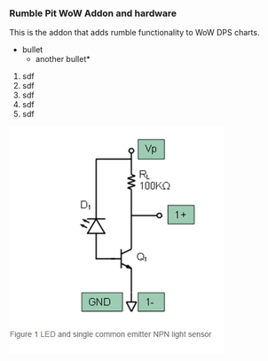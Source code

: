 ### Rumble Pit WoW Addon and hardware
This is the addon that adds rumble functionality to WoW DPS charts.
* bullet
  * another bullet*
1. sdf
1. sdf
1. sdf
  1. sdf
  1. sdf
  
![amplifier schematic](/Images/PhotoDiodeSchematic.PNG)
